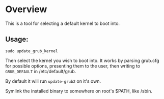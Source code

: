 # Overview
This is a tool for selecting a default kernel to boot into.

## Usage:

`sudo update_grub_kernel`

Then select the kernel you wish to boot into. It works by
parsing grub.cfg for possible options, presenting them to the
user, then writing to `GRUB_DEFAULT` in /etc/default/grub.

By default it will run `update-grub2` on it's own.

Symlink the installed binary to somewhere on root's $PATH,
like /sbin.

